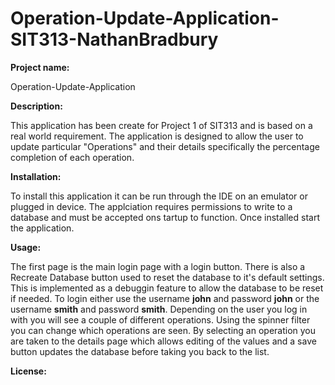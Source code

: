 # Operation-Update-Application-SIT313-NathanBradbury

**Project name:**

Operation-Update-Application

**Description:**

This application has been create for Project 1 of SIT313 and is based on a real world requirement. The application is designed to allow the user to update particular "Operations" and their details specifically the percentage completion of each operation.

**Installation:**

To install this application it can be run through the IDE on an emulator or plugged in device. The applciation requires permissions to write to a database and must be accepted ons tartup to function. Once installed start the application.

**Usage:**

The first page is the main login page with a login button. There is also a Recreate Database button used to reset the database to it's default settings. This is implemented as a debuggin feature to allow the database to be reset if needed. To login either use the username **john** and password **john** or the username **smith** and password **smith**.
Depending on the user you log in with you will see a couple of different operations. Using the spinner filter you can change which operations are seen. By selecting an operation you are taken to the details page which allows editing of the values and a save button updates the database before taking you back to the list.

**License:**


